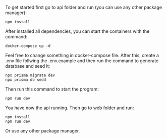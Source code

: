 To get started first go to api folder and run (you can use any other package manager):
```
npm install
```
After installed all dependencies, you can start the containers with the command:
```
docker-compose up -d
```
Feel free to change something in docker-compose file. After this, create a .env file follwing the .env.example and then run the command to generate database and seed it:
```
npx prisma migrate dev
npx prisma db sedd
```
Then run this command to start the program:
```
npm run dev
```
You have now the api running. Then go to web folder and run:
```
npm install
npm run dev
```
Or use any other package manager.
